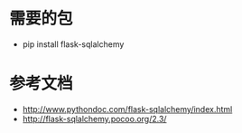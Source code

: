 # 需要的包
* pip install flask-sqlalchemy
# 参考文档
* http://www.pythondoc.com/flask-sqlalchemy/index.html
* http://flask-sqlalchemy.pocoo.org/2.3/